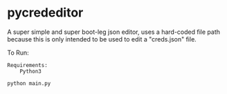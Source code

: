 # pycrededitor

A super simple and super boot-leg json editor, uses a hard-coded file path because this is only intended to be used to edit a "creds.json" file.

To Run:

    Requirements:
        Python3
    
    python main.py
